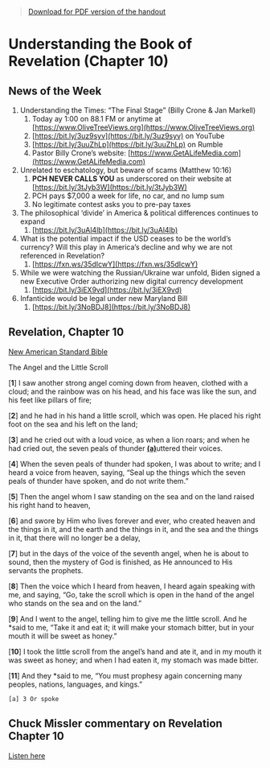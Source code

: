>[Download for PDF version of the handout](/week032722.pdf)


# Understanding the Book of Revelation (Chapter 10)

## News of the Week
1. Understanding the Times: “The Final Stage” (Billy Crone & Jan Markell)
	1. Today ay 1:00 on 88.1 FM or anytime at [https://www.OliveTreeViews.org](https://www.OliveTreeViews.org)
	1. [https://bit.ly/3uz9syv](https://bit.ly/3uz9syv)   on YouTube
	1. [https://bit.ly/3uuZhLp](https://bit.ly/3uuZhLp)   on Rumble
	1. Pastor Billy Crone’s website:  [https://www.GetALifeMedia.com](https://www.GetALifeMedia.com) 
1. Unrelated to eschatology, but beware of scams (Matthew 10:16)
	1. **PCH NEVER CALLS YOU** as underscored on their website at [https://bit.ly/3tJyb3W](https://bit.ly/3tJyb3W) 
	1. PCH pays $7,000 a week for life, no car, and no lump sum
	1. No legitimate contest asks you to pre-pay taxes
1. The philosophical ‘divide’ in America & political differences continues to expand
	1. [https://bit.ly/3uAl4lb](https://bit.ly/3uAl4lb)
1. What is the potential impact if the USD ceases to be the world’s currency? Will this play in America’s decline and why we are not referenced in Revelation?
	1. [https://fxn.ws/35dIcwY](https://fxn.ws/35dIcwY)  
1. While we were watching the Russian/Ukraine war unfold, Biden signed a new Executive Order authorizing new digital currency development
	1. [https://bit.ly/3iEX9vd](https://bit.ly/3iEX9vd)
1. Infanticide would be legal under new Maryland Bill
	1. [https://bit.ly/3NoBDJ8](https://bit.ly/3NoBDJ8) 

## Revelation, Chapter 10
[New American Standard Bible](https://biblehub.com/nasb_/revelation/10.htm)


The Angel and the Little Scroll

[**1**] I saw another strong angel coming down from heaven, clothed with a cloud; and the rainbow was on his head, and his face was like the sun, and his feet like pillars of fire; 

[**2**] and he had in his hand a little scroll, which was open. He placed his right foot on the sea and his left on the land; 

[**3**] and he cried out with a loud voice, as when a lion roars; and when he had cried out, the seven peals of thunder [**(a)**](https://biblehub.com/nasb_/revelation/10.htm#fn)uttered their voices. 

[**4**] When the seven peals of thunder had spoken, I was about to write; and I heard a voice from heaven, saying, “Seal up the things which the seven peals of thunder have spoken, and do not write them.” 

[**5**] Then the angel whom I saw standing on the sea and on the land raised his right hand to heaven, 

[**6**] and swore by Him who lives forever and ever, who created heaven and the things in it, and the earth and the things in it, and the sea and the things in it, that there will no longer be a delay, 

[**7**] but in the days of the voice of the seventh angel, when he is about to sound, then the mystery of God is finished, as He announced to His servants the prophets.

[**8**] Then the voice which I heard from heaven, I heard again speaking with me, and saying, “Go, take the scroll which is open in the hand of the angel who stands on the sea and on the land.” 

[**9**] And I went to the angel, telling him to give me the little scroll. And he *said to me, “Take it and eat it; it will make your stomach bitter, but in your mouth it will be sweet as honey.” 

[**10**] I took the little scroll from the angel’s hand and ate it, and in my mouth it was sweet as honey; and when I had eaten it, my stomach was made bitter. 

[**11**] And they *said to me, “You must prophesy again concerning many peoples, nations, languages, and kings.”

```
[a] 3 Or spoke
```

## Chuck Missler commentary on Revelation Chapter 10
[Listen here](https://bit.ly/3uzDJgI)
